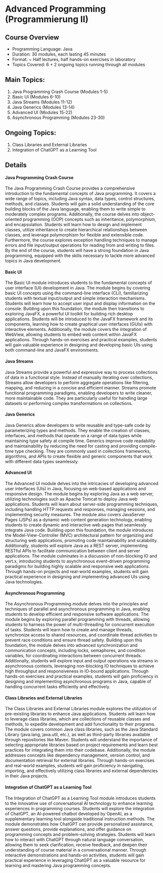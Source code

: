 # Advanced Programming (Programmierung II)

## Course Overview

* Programming Language: Java
* Duration: 30 modules, each lasting 45 minutes
* Format: ~ Half lectures, half hands-on exercises in laboratory
* Topics Covered: 6 + 2 ongoing topics running through all modules

## Main Topics:

1. Java Programming Crash Course (Modules 1-5)
1. Basic UI (Modules 6-10)
1. Java Streams (Modules 11-12)
1. Java Generics (Modules 13-14)
1. Advanced UI (Modules 15-22)
1. Asynchronous Programming (Modules 23-30)

## Ongoing Topics:

1. Class Libraries and External Libraries
1. Integration of ChatGPT as a Learning Tool

## Details

#### Java Programming Crash Course

The Java Programming Crash Course provides a comprehensive introduction to the fundamental concepts of Java programming. It covers a wide range of topics, including Java syntax, data types, control structures, methods, and classes. Students will gain a solid understanding of the core building blocks of the Java language, enabling them to write simple to moderately complex programs. Additionally, the course delves into object-oriented programming (OOP) concepts such as inheritance, polymorphism, and encapsulation. Students will learn how to design and implement classes, utilize inheritance to create hierarchical relationships between classes, and leverage polymorphism for flexible and extensible code. Furthermore, the course explores exception handling techniques to manage errors and file input/output operations for reading from and writing to files. By the end of the course, students will have a strong foundation in Java programming, equipped with the skills necessary to tackle more advanced topics in Java development.

#### Basic UI

The Basic UI module introduces students to the fundamental concepts of user interface (UI) development in Java. The module begins by covering basic UI concepts using the command-line interface (CLI), familiarizing students with textual input/output and simple interaction mechanisms. Students will learn how to accept user input and display information on the console. Building upon this foundation, the module then transitions to exploring JavaFX, a powerful UI toolkit for building rich desktop applications. Students will be introduced to the JavaFX framework and its components, learning how to create graphical user interfaces (GUIs) with interactive elements. Additionally, the module covers the integration of WebView, allowing students to embed web content within JavaFX applications. Through hands-on exercises and practical examples, students will gain valuable experience in designing and developing basic UIs using both command-line and JavaFX environments.

#### Java Streams

Java Streams provide a powerful and expressive way to process collections of data in a functional style. Instead of manually iterating over collections, Streams allow developers to perform aggregate operations like filtering, mapping, and reducing in a concise and efficient manner. Streams promote functional programming paradigms, enabling developers to write cleaner, more maintainable code. They are particularly useful for handling large datasets or performing complex transformations on collections.

#### Java Generics

Java Generics allow developers to write reusable and type-safe code by parameterizing types and methods. They enable the creation of classes, interfaces, and methods that operate on a range of data types while maintaining type safety at compile time. Generics improve code readability and maintainability by reducing the need for casting and providing compile-time type checking. They are commonly used in collections frameworks, algorithms, and APIs to create flexible and generic components that work with different data types seamlessly.

#### Advanced UI

The Advanced UI module delves into the intricacies of developing advanced user interfaces (UIs) in Java, focusing on web-based applications and responsive design. The module begins by exploring Java as a web server, utilizing technologies such as Apache Tomcat to deploy Java web applications. Students will learn about server-side programming techniques, including handling HTTP requests and responses, managing sessions, and implementing security measures. The module also covers JavaServer Pages (JSPs) as a dynamic web content generation technology, enabling students to create dynamic and interactive web pages that seamlessly integrate Java code. Building upon this foundation, the module introduces the Model-View-Controller (MVC) architectural pattern for organizing and structuring web applications, promoting code maintainability and scalability. Additionally, students will explore Java as a REST server, implementing RESTful APIs to facilitate communication between client and server applications. The module culminates in a discussion of non-blocking IO and vert.x, introducing students to asynchronous event-driven programming paradigms for building highly scalable and responsive web applications. Through hands-on projects and real-world examples, students will gain practical experience in designing and implementing advanced UIs using Java technologies.

#### Asynchronous Programming

The Asynchronous Programming module delves into the principles and techniques of parallel and asynchronous programming in Java, enabling students to develop efficient and responsive software applications. The module begins by exploring parallel programming with threads, allowing students to harness the power of multi-threading for concurrent execution of tasks. Students will learn how to create and manage threads, synchronize access to shared resources, and coordinate thread activities to prevent race conditions and ensure thread safety. Building upon this foundation, the module delves into advanced synchronization and communication concepts, including locks, semaphores, and condition variables, for coordinating interactions between concurrent threads. Additionally, students will explore input and output operations via streams in asynchronous contexts, leveraging non-blocking IO techniques to achieve high throughput and responsiveness in IO-bound applications. Through hands-on exercises and practical examples, students will gain proficiency in designing and implementing asynchronous programs in Java, capable of handling concurrent tasks efficiently and effectively.

#### Class Libraries and External Libraries

The Class Libraries and External Libraries module explores the utilization of pre-existing libraries to enhance Java applications. Students will learn how to leverage class libraries, which are collections of reusable classes and methods, to expedite development and add functionality to their programs. The module covers common Java class libraries, such as the Java Standard Library (java.lang, java.util, etc.), as well as third-party libraries available through repositories like Maven. Students will understand the importance of selecting appropriate libraries based on project requirements and learn best practices for integrating them into their codebase. Additionally, the module addresses concepts like dependency management, version control, and documentation retrieval for external libraries. Through hands-on exercises and real-world examples, students will gain proficiency in navigating, importing, and effectively utilizing class libraries and external dependencies in their Java projects.

#### Integration of ChatGPT as a Learning Tool

The Integration of ChatGPT as a Learning Tool module introduces students to the innovative use of conversational AI technology to enhance learning experiences in programming courses. Students will explore the integration of ChatGPT, an AI-powered chatbot developed by OpenAI, as a supplementary learning tool alongside traditional instruction methods. The module demonstrates how ChatGPT can provide personalized assistance, answer questions, provide explanations, and offer guidance on programming concepts and problem-solving strategies. Students will learn how to interact with ChatGPT through natural language conversation, allowing them to seek clarification, receive feedback, and deepen their understanding of course material in a conversational manner. Through interactive demonstrations and hands-on activities, students will gain practical experience in leveraging ChatGPT as a valuable resource for learning and mastering Java programming concepts.
